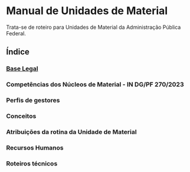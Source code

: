 # Manual de Unidades de Material
Trata-se de roteiro para Unidades de Material da Administração Pública Federal.

## Índice
### [Base Legal](https://github.com/Mateus-cpa/manual-material/blob/main/base_legal.md)
### Competências dos Núcleos de Material - IN DG/PF 270/2023
### Perfis de gestores
### Conceitos
### Atribuições da rotina da Unidade de Material
### Recursos Humanos
### Roteiros técnicos